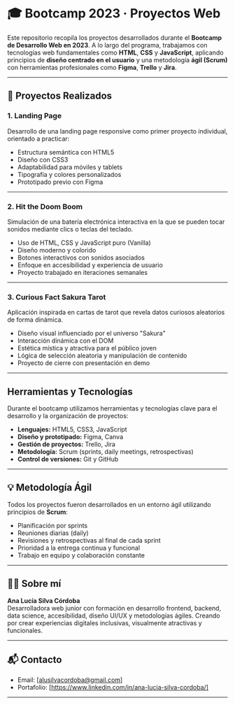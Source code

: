 # 🎓 Bootcamp 2023 · Proyectos Web

Este repositorio recopila los proyectos desarrollados durante el **Bootcamp de Desarrollo Web en 2023**. A lo largo del programa, trabajamos con tecnologías web fundamentales como **HTML**, **CSS** y **JavaScript**, aplicando principios de **diseño centrado en el usuario** y una metodología **ágil (Scrum)** con herramientas profesionales como **Figma**, **Trello** y **Jira**.

---

## 🚀 Proyectos Realizados

### 1. Landing Page

Desarrollo de una landing page responsive como primer proyecto individual, orientado a practicar:

- Estructura semántica con HTML5
- Diseño con CSS3
- Adaptabilidad para móviles y tablets
- Tipografía y colores personalizados
- Prototipado previo con Figma

---

### 2. Hit the Doom Boom

Simulación de una batería electrónica interactiva en la que se pueden tocar sonidos mediante clics o teclas del teclado.

- Uso de HTML, CSS y JavaScript puro (Vanilla)
- Diseño moderno y colorido
- Botones interactivos con sonidos asociados
- Enfoque en accesibilidad y experiencia de usuario
- Proyecto trabajado en iteraciones semanales

---

### 3. Curious Fact Sakura Tarot

Aplicación inspirada en cartas de tarot que revela datos curiosos aleatorios de forma dinámica.

- Diseño visual influenciado por el universo "Sakura"
- Interacción dinámica con el DOM
- Estética mística y atractiva para el público joven
- Lógica de selección aleatoria y manipulación de contenido
- Proyecto de cierre con presentación en demo

---

##  Herramientas y Tecnologías

Durante el bootcamp utilizamos herramientas y tecnologías clave para el desarrollo y la organización de proyectos:

- **Lenguajes:** HTML5, CSS3, JavaScript
- **Diseño y prototipado:** Figma, Canva
- **Gestión de proyectos:** Trello, Jira
- **Metodología:** Scrum (sprints, daily meetings, retrospectivas)
- **Control de versiones:** Git y GitHub

---

## 💡 Metodología Ágil

Todos los proyectos fueron desarrollados en un entorno ágil utilizando principios de **Scrum**:

- Planificación por sprints
- Reuniones diarias (daily)
- Revisiones y retrospectivas al final de cada sprint
- Prioridad a la entrega continua y funcional
- Trabajo en equipo y colaboración constante

---

## 👩‍💻 Sobre mí

**Ana Lucía Silva Córdoba**  
Desarrolladora web junior con formación en desarrollo frontend, backend, data science, accesibilidad, diseño UI/UX y metodologías ágiles. Creando por crear experiencias digitales inclusivas, visualmente atractivas y funcionales.

---

## 📬 Contacto

- Email: [alusilvacordoba@gmail.com]
- Portafolio: [https://www.linkedin.com/in/ana-lucia-silva-cordoba/]

---
